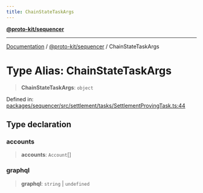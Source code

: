 ```yaml
---
title: ChainStateTaskArgs
---
```


[**@proto-kit/sequencer**](../README.md)

***

[Documentation](../../../README.md) / [@proto-kit/sequencer](../README.md) / ChainStateTaskArgs

# Type Alias: ChainStateTaskArgs

> **ChainStateTaskArgs**: `object`

Defined in: [packages/sequencer/src/settlement/tasks/SettlementProvingTask.ts:44](https://github.com/proto-kit/framework/blob/4d6b3b6da51b3edee0fbf25ce72c1f59ec61e891/packages/sequencer/src/settlement/tasks/SettlementProvingTask.ts#L44)

## Type declaration

### accounts

> **accounts**: `Account`[]

### graphql

> **graphql**: `string` \| `undefined`
